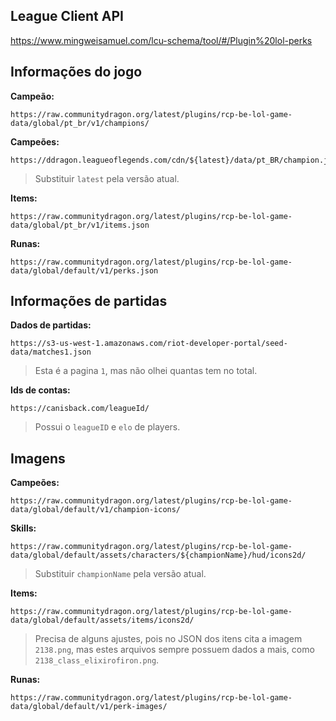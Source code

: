 ## League Client API

https://www.mingweisamuel.com/lcu-schema/tool/#/Plugin%20lol-perks

## Informações do jogo

**Campeão:**
```
https://raw.communitydragon.org/latest/plugins/rcp-be-lol-game-data/global/pt_br/v1/champions/
```

**Campeões:**
```
https://ddragon.leagueoflegends.com/cdn/${latest}/data/pt_BR/champion.json
```

> Substituir ``latest`` pela versão atual.

**Items:**
```
https://raw.communitydragon.org/latest/plugins/rcp-be-lol-game-data/global/pt_br/v1/items.json
```

**Runas:**
```
https://raw.communitydragon.org/latest/plugins/rcp-be-lol-game-data/global/default/v1/perks.json
```

## Informações de partidas

**Dados de partidas:**

```
https://s3-us-west-1.amazonaws.com/riot-developer-portal/seed-data/matches1.json
```
> Esta é a pagina ``1``, mas não olhei quantas tem no total.

**Ids de contas:**
```
https://canisback.com/leagueId/
```
> Possui o ``leagueID`` e ``elo`` de players.

## Imagens

**Campeões:**
```
https://raw.communitydragon.org/latest/plugins/rcp-be-lol-game-data/global/default/v1/champion-icons/
```
**Skills:**
```
https://raw.communitydragon.org/latest/plugins/rcp-be-lol-game-data/global/default/assets/characters/${championName}/hud/icons2d/
```

> Substituir ``championName`` pela versão atual.

**Items:**
```
https://raw.communitydragon.org/latest/plugins/rcp-be-lol-game-data/global/default/assets/items/icons2d/
```
> Precisa de alguns ajustes, pois no JSON dos itens cita a imagem ``2138.png``, mas estes arquivos sempre possuem dados a mais, como ``2138_class_elixirofiron.png``.

**Runas:**
```
https://raw.communitydragon.org/latest/plugins/rcp-be-lol-game-data/global/default/v1/perk-images/
```


